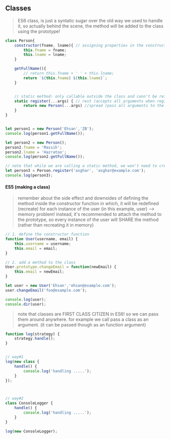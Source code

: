 ## Classes

> ES6 class, is just a syntatic sugar over the old way we used to handle it, so actually behind the scene, the method will be added to the class using the prototype!

```js
class Person{
	constructor(fname, lname){ // assigning properties in the constructor
		this.fname = fname;
		this.lname = lname;
	}

	getFullName(){
		// return this.fname + ' ' + this.lname;
		return `${this.fname} ${this.lname}`;
	}


	// static method: only callable outside the class and cann't be referenced from inside (or another method)
	static register(...args) { // rest (accepts all arguments when registering a new user)
		return new Person(...args) //spread (pass all arguments to the constructors' arguments - which are already in an array format)
	}
}


let person1 = new Person('Ehsan','ZB');
console.log(person1.getFullName());

let person2 = new Person();
person2.fname = 'Massih';
person2.lname = 'Hazratoo';
console.log(person2.getFullName());

// note that while we are calling a static method, we won't need to create an instance of a class with new keyword! (just directly call the method)
let person3 = Person.register('asghar', 'asghar@example.com');
console.log(person3);
```

#### ES5 (making a class)

> remember about the side effect and downsides of defining the method inside the constructor function in which, it will be redefined (recreate) for each instance of the user (in this example, user) --> memory problem! instead, it's recommended to attach the method to the prototype, so every instance of the user will SHARE the method (rather than recreating it in memory)

```js
// 1. define the constructor function
function User(username, email) {
	this.username = username;
	this.email = email;
}

// 2. add a method to the class
User.prototype.changeEmail = function(newEmail) {
	this.email = newEmail;
}

let user = new User('Ehsan','ehsan@example.com');
user.changeEmail('foo@example.com');

console.log(user);
console.dir(user);
```

> note that classes are FIRST CLASS CITIZEN in ES6! so we can pass them around anywhere. for example we call pass a class as an argument. (it can be passed though as an function argument)

```js
function log(strategy) {
	strategy.handle();
}


// way#1
log(new class {
	handle() {
		console.log('handling .....');
	}
});



// way#2
class ConsoleLogger {
	handle() {
		console.log('handling .....');
	}
}

log(new ConsoleLogger);
```
